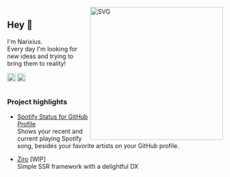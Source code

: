 <img align="right" width="310" alt="SVG" src="https://github-profile-spotify-status.vercel.app/?" />

## Hey 👋

I'm Narixius. <br />
Every day I'm looking for new ideas and trying to bring them to reality!

<a href="https://twitter.com/Narixius">
  <img align="left" alt="Narixius | Twitter" width="20px" src="https://colored-icons.vercel.app/_next/static/media/twitter.47c771b7.svg" />
</a>
<a href="https://twitch.tv/narixius_">
  <img align="left" alt="Narixius | Dribbble" width="20px" src="https://colored-icons.vercel.app/_next/static/media/twitch.b08a94aa.svg"  />
</a>

<br />
<br />

### Project highlights

- [Spotify Status for GitHub Profile](https://github.com/Narixius/github-profile-spotify-status)<br/>
  Shows your recent and current playing Spotify song, besides your favorite artists on your GitHub profile.


- [Ziro](https://github.com/zirojs/ziro) [WIP]<br/>
  Simple SSR framework with a delightful DX 
